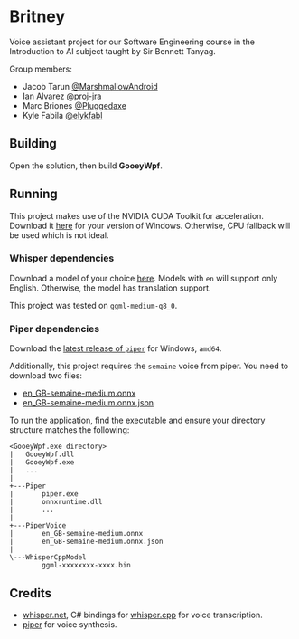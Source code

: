 # Britney

Voice assistant project for our Software Engineering course in the Introduction to AI subject taught by Sir Bennett Tanyag.

Group members:
- Jacob Tarun [@MarshmallowAndroid](https://github.com/MarshmallowAndroid)
- Ian Alvarez [@proj-jra](https://github.com/proj-jra)
- Marc Briones [@Pluggedaxe](https://github.com/Pluggedaxe)
- Kyle Fabila [@elykfabl](https://github.com/elykfabl)

## Building
Open the solution, then build **GooeyWpf**.

## Running

This project makes use of the NVIDIA CUDA Toolkit for acceleration. Download it [here](https://developer.nvidia.com/cuda-downloads?target_os=Windows&target_arch=x86_64) for your version of Windows.
Otherwise, CPU fallback will be used which is not ideal.

### Whisper dependencies
Download a model of your choice [here](https://huggingface.co/ggerganov/whisper.cpp/tree/main).
Models with `en` will support only English. Otherwise, the model has translation support.

This project was tested on `ggml-medium-q8_0`.

### Piper dependencies
Download the [latest release of `piper`](https://github.com/rhasspy/piper/releases/latest) for Windows, `amd64`.

Additionally, this project requires the `semaine` voice from piper. You need to download two files:
* [en_GB-semaine-medium.onnx](https://huggingface.co/rhasspy/piper-voices/resolve/v1.0.0/en/en_GB/semaine/medium/en_GB-semaine-medium.onnx?download=true)
* [en_GB-semaine-medium.onnx.json](https://huggingface.co/rhasspy/piper-voices/resolve/v1.0.0/en/en_GB/semaine/medium/en_GB-semaine-medium.onnx.json?download=true.json)

To run the application, find the executable and ensure your directory structure matches the following:
```
<GooeyWpf.exe directory>
|   GooeyWpf.dll
|   GooeyWpf.exe
|   ...
|
+---Piper
|       piper.exe
|       onnxruntime.dll
|       ...
|
+---PiperVoice
|       en_GB-semaine-medium.onnx
|       en_GB-semaine-medium.onnx.json
|
\---WhisperCppModel
        ggml-xxxxxxxx-xxxx.bin
```

## Credits
* [whisper.net](https://github.com/sandrohanea/whisper.net), C# bindings for [whisper.cpp](https://github.com/ggerganov/whisper.cpp) for voice transcription.
* [piper](https://github.com/rhasspy/piper) for voice synthesis.
